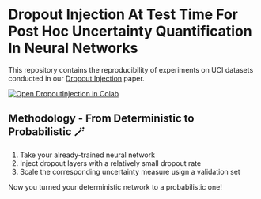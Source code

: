 # Dropout Injection At Test Time For Post Hoc Uncertainty Quantification In Neural Networks

This repository contains the reproducibility of experiments on UCI datasets conducted in our [Dropout Injection](https://www.arxiv.com "Dropout Injection") paper. 


[![Open DropoutInjection in Colab](https://colab.research.google.com/assets/colab-badge.svg)](https://colab.research.google.com/drive/1MKMxabc2Gwvkl42aLutzVCj2VILblulW#scrollTo=gxVrKIwcNBFH)

## Methodology - From Deterministic to Probabilistic :magic_wand:
1. Take your already-trained neural network
2. Inject dropout layers with a relatively small dropout rate
3. Scale the corresponding uncertainty measure usign a validation set

Now you turned your deterministic network to a probabilistic one!
